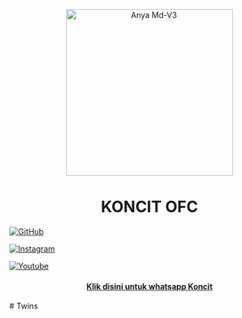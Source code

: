 <div align="center">

<img src="https://telegra.ph/file/c03ec512d671c3e26727b.jpg" alt="Anya Md-V3" width="300" />

</p>

<h1 align="center">KONCIT OFC</h1>

>

>

>

</div>

<p align="center">

  <a href="https://github.com/koncit"><img title="GitHub" src="https://img.shields.io/badge/Github-ramlaidi.svg?style=for-the-badge&logo=github" /></a>

  <a href="httts://instagram.com/k0nc1t.store"><img title="Instagram " src="https://img.shields.io/badge/Instagram-Hyzerr.svg?style=for-the-badge&logo=instagram" /></a>

  <a href="https://www.youtube.com/channel/UClfUAjgtQ19vGnUbkQxTuAg"><img title="Youtube" src="https://img.shields.io/badge/Youtube-Hyzerr.svg?style=for-the-badge&logo=youtube" /></a>

  <h4 align="center">



  <a href="https://wa.me/6281364444859?text=bang mau nanya">Klik disini untuk whatsapp Koncit </a>

</h4>

</p># Twins
